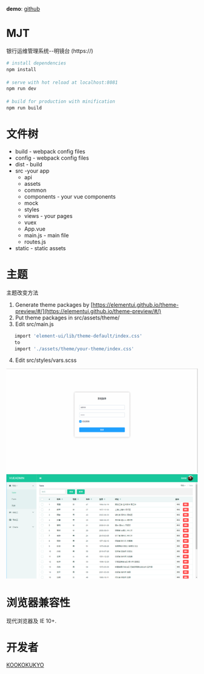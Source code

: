 **demo**: [github](https://taylorchen709.github.io/vue-admin/)

# MJT

银行运维管理系统--明镜台 (https://)

``` bash
# install dependencies
npm install

# serve with hot reload at localhost:8081
npm run dev

# build for production with minification
npm run build

```

# 文件树
* build - webpack config files
* config - webpack config files
* dist - build
* src -your app
    * api
    * assets
    * common
    * components - your vue components
    * mock
    * styles
    * views - your pages
    * vuex
    * App.vue
    * main.js - main file
    * routes.js
* static - static assets

# 主题
主题改变方法 
1. Generate theme packages by [https://elementui.github.io/theme-preview/#/](https://elementui.github.io/theme-preview/#/)
2. Put theme packages in src/assets/theme/
3. Edit src/main.js 
``` bash
   import 'element-ui/lib/theme-default/index.css'
   to
   import './assets/theme/your-theme/index.css'
```
4. Edit src/styles/vars.scss

![theme-blue](https://raw.githubusercontent.com/taylorchen709/markdown-images/master/vueadmin/rec-demo.gif)
![theme-green](https://raw.githubusercontent.com/taylorchen709/markdown-images/master/vueadmin/theme-green.png)

# 浏览器兼容性

现代浏览器及 IE 10+.

# 开发者
[KOOKOKUKYO](http://opensource.org/licenses/MIT)
